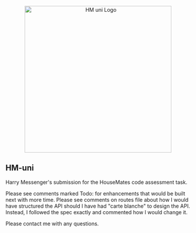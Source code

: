 <p align="center"><a href="https://hmuni.hsmess.dev" target="_blank"><img src="https://dontshootdg.s3.eu-west-2.amazonaws.com/hmuni-white.svg" width="400" alt="HM uni Logo"></a></p>

## HM-uni

Harry Messenger's submission for the HouseMates code assessment task. <br>

Please see comments marked Todo: for enhancements that would be built next with more time. 
Please see comments on routes file about how I would have structured the API should I have had "carte blanche" to design the API.
Instead, I followed the spec exactly and commented how I would change it. 

Please contact me with any questions.
